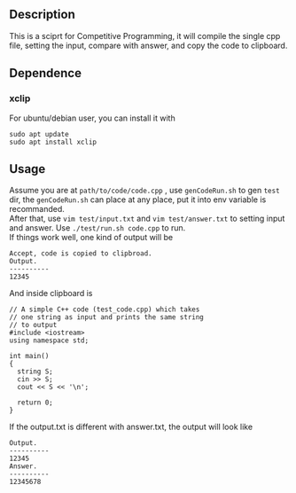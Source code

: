 ## Description
This is a sciprt for Competitive Programming, it will compile the single cpp file, setting the input, compare with answer, and copy the code to clipboard.  

## Dependence
### xclip
For ubuntu/debian user, you can install it with  
```
sudo apt update
sudo apt install xclip
```
## Usage  
Assume you are at `path/to/code/code.cpp` , use `genCodeRun.sh` to gen `test` dir, the `genCodeRun.sh` can place at any place, put it into env variable is recommanded.  
After that, use `vim test/input.txt` and `vim test/answer.txt` to setting input and answer. Use `./test/run.sh code.cpp` to run.  
If things work well, one kind of output will be
```
Accept, code is copied to clipbroad.
Output.
----------
12345
```
And inside clipboard is 
```
// A simple C++ code (test_code.cpp) which takes  
// one string as input and prints the same string 
// to output 
#include <iostream> 
using namespace std; 

int main()
{
  string S;
  cin >> S;
  cout << S << '\n';

  return 0;
}
```
If the output.txt is different with answer.txt, the output will look like
```
Output.
----------
12345
Answer.
----------
12345678
```
